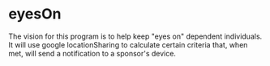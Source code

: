 # eyesOn
The vision for this program is to help keep "eyes on" dependent individuals. It will use google locationSharing to calculate certain criteria that, when met, will send a notification to a sponsor's device. 
